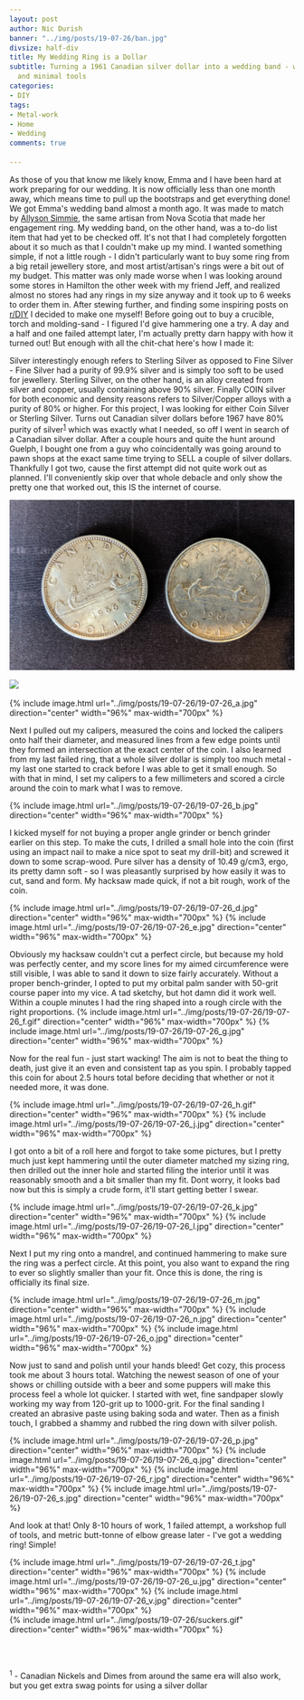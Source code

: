 ```yaml
---
layout: post
author: Nic Durish
banner: "../img/posts/19-07-26/ban.jpg"
divsize: half-div
title: My Wedding Ring is a Dollar
subtitle: Turning a 1961 Canadian silver dollar into a wedding band - with no experience
  and minimal tools
categories:
- DIY
tags:
- Metal-work
- Home
- Wedding
comments: true

---
```

As those of you that know me likely know, Emma and I have been hard at work preparing for our wedding. It is now officially less than one month away, which means time to pull up the bootstraps and get everything done! We got Emma's wedding band almost a month ago. It was made to match by [Allyson Simmie](https://allysonsimmie.com), the same artisan from Nova Scotia that made her engagement ring. My wedding band, on the other hand, was a to-do list item that had yet to be checked off. It's not that I had completely forgotten about it so much as that I couldn't make up my mind. I wanted something simple, if not a little rough - I didn't particularly want to buy some ring from a big retail jewellery store, and most artist/artisan's rings were a bit out of my budget. This matter was only made worse when I was looking around some stores in Hamilton the other week with my friend Jeff, and realized almost no stores had any rings in my size anyway and it took up to 6 weeks to order them in. After stewing further, and finding some inspiring posts on [r/DIY](https://reddit.com/r/DIY) I decided to make one myself! Before going out to buy a crucible, torch and molding-sand - I figured I'd give hammering one a try. A day and a half and one failed attempt later, I'm actually pretty darn happy with how it turned out! But enough with all the chit-chat here's how I made it:

Silver interestingly enough refers to Sterling Silver as opposed to Fine Silver - Fine Silver had a purity of 99.9% silver and is simply too soft to be used for jewellery. Sterling Silver, on the other hand, is an alloy created from silver and copper, usually containing above 90% silver. Finally COIN silver for both economic and density reasons refers to Silver/Copper alloys with a purity of 80% or higher. For this project, I was looking for either Coin Silver or Sterling Silver. Turns out Canadian silver dollars before 1967 have 80% purity of silver<sup>[1](#foot1)</sup> which was exactly what I needed, so off I went in search of a Canadian silver dollar. After a couple hours and quite the hunt around Guelph, I bought one from a guy who coincidentally was going around to pawn shops at the exact same time trying to SELL a couple of silver dollars. Thankfully I got two, cause the first attempt did not quite work out as planned. I'll conveniently skip over that whole debacle and only show the pretty one that worked out, this IS the internet of course.

![Silver Coins2](../img/posts/19-07-26/19-07-26_a.jpg)

![](.../img/posts/19-07-26/19-07-26_a.jpg)

{% include image.html url="../img/posts/19-07-26/19-07-26_a.jpg" direction="center" width="96%" max-width="700px" %}<br>

Next I pulled out my calipers, measured the coins and locked the calipers onto half their diameter, and measured lines from a few edge points until they formed an intersection at the exact center of the coin. I also learned from my last failed ring, that a whole silver dollar is simply too much metal - my last one started to crack before I was able to get it small enough. So with that in mind, I set my calipers to a few millimeters and scored a circle around the coin to mark what I was to remove.

{% include image.html url="../img/posts/19-07-26/19-07-26_b.jpg" direction="center" width="96%" max-width="700px" %}<br>

I kicked myself for not buying a proper angle grinder or bench grinder earlier on this step. To make the cuts, I drilled a small hole into the coin (first using an impact nail to make a nice spot to seat my drill-bit) and screwed it down to some scrap-wood. Pure silver has a density of 10.49 g/cm3, ergo, its pretty damn soft - so I was pleasantly surprised by how easily it was to cut, sand and form. My hacksaw made quick, if not a bit rough, work of the coin.

{% include image.html url="../img/posts/19-07-26/19-07-26_d.jpg" direction="center" width="96%" max-width="700px" %}
{% include image.html url="../img/posts/19-07-26/19-07-26_e.jpg" direction="center" width="96%" max-width="700px" %}<br>

Obviously my hacksaw couldn't cut a perfect circle, but because my hold was perfectly center, and my score lines for my aimed circumference were still visible, I was able to sand it down to size fairly accurately. Without a proper bench-grinder, I opted to put my orbital palm sander with 50-grit course paper into my vice. A tad sketchy, but hot damn did it work well. Within a couple minutes I had the ring shaped into a rough circle with the right proportions.
{% include image.html url="../img/posts/19-07-26/19-07-26_f.gif" direction="center" width="96%" max-width="700px" %}
{% include image.html url="../img/posts/19-07-26/19-07-26_g.jpg" direction="center" width="96%" max-width="700px" %}<br>

Now for the real fun - just start wacking! The aim is not to beat the thing to death, just give it an even and consistent tap as you spin. I probably tapped this coin for about 2.5 hours total before deciding that whether or not it needed more, it was done.

{% include image.html url="../img/posts/19-07-26/19-07-26_h.gif" direction="center" width="96%" max-width="700px" %}
{% include image.html url="../img/posts/19-07-26/19-07-26_j.jpg" direction="center" width="96%" max-width="700px" %}<br>

I got onto a bit of a roll here and forgot to take some pictures, but I pretty much just kept hammering until the outer diameter matched my sizing ring, then drilled out the inner hole and started filing the interior until it was reasonably smooth and a bit smaller than my fit. Dont worry, it looks bad now but this is simply a crude form, it'll start getting better I swear.

{% include image.html url="../img/posts/19-07-26/19-07-26_k.jpg" direction="center" width="96%" max-width="700px" %}
{% include image.html url="../img/posts/19-07-26/19-07-26_l.jpg" direction="center" width="96%" max-width="700px" %}<br>

Next I put my ring onto a mandrel, and continued hammering to make sure the ring was a perfect circle. At this point, you also want to expand the ring to ever so slightly smaller than your fit. Once this is done, the ring is officially its final size.

{% include image.html url="../img/posts/19-07-26/19-07-26_m.jpg" direction="center" width="96%" max-width="700px" %}
{% include image.html url="../img/posts/19-07-26/19-07-26_n.jpg" direction="center" width="96%" max-width="700px" %}
{% include image.html url="../img/posts/19-07-26/19-07-26_o.jpg" direction="center" width="96%" max-width="700px" %}<br>

Now just to sand and polish until your hands bleed! Get cozy, this process took me about 3 hours total. Watching the newest season of one of your shows or chilling outside with a beer and some puppers will make this process feel a whole lot quicker. I started with wet, fine sandpaper slowly working my way from 120-grit up to 1000-grit. For the final sanding I created an abrasive paste using baking soda and water. Then as a finish touch, I grabbed a shammy and rubbed the ring down with silver polish.

{% include image.html url="../img/posts/19-07-26/19-07-26_p.jpg" direction="center" width="96%" max-width="700px" %}
{% include image.html url="../img/posts/19-07-26/19-07-26_q.jpg" direction="center" width="96%" max-width="700px" %}
{% include image.html url="../img/posts/19-07-26/19-07-26_r.jpg" direction="center" width="96%" max-width="700px" %}
{% include image.html url="../img/posts/19-07-26/19-07-26_s.jpg" direction="center" width="96%" max-width="700px" %}<br>

And look at that! Only 8-10 hours of work, 1 failed attempt, a workshop full of tools, and metric butt-tonne of elbow grease later - I've got a wedding ring! Simple!

{% include image.html url="../img/posts/19-07-26/19-07-26_t.jpg" direction="center" width="96%" max-width="700px" %}
{% include image.html url="../img/posts/19-07-26/19-07-26_u.jpg" direction="center" width="96%" max-width="700px" %}
{% include image.html url="../img/posts/19-07-26/19-07-26_v.jpg" direction="center" width="96%" max-width="700px" %}<br>
{% include image.html url="../img/posts/19-07-26/suckers.gif" direction="center" width="96%" max-width="700px" %}

<br>
<br>

<a name="foot1"><sup>1</sup></a> - Canadian Nickels and Dimes from around the same era will also work, but you get extra swag points for using a silver dollar<br>